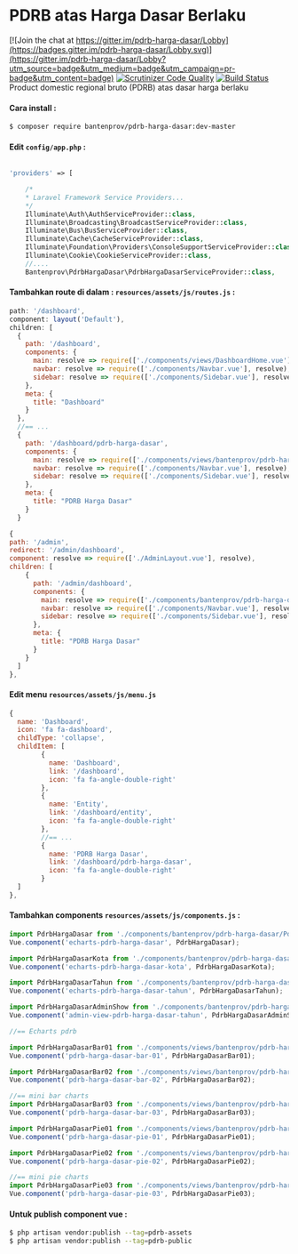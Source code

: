 # PDRB atas Harga Dasar Berlaku

[![Join the chat at https://gitter.im/pdrb-harga-dasar/Lobby](https://badges.gitter.im/pdrb-harga-dasar/Lobby.svg)](https://gitter.im/pdrb-harga-dasar/Lobby?utm_source=badge&utm_medium=badge&utm_campaign=pr-badge&utm_content=badge)
[![Scrutinizer Code Quality](https://scrutinizer-ci.com/g/bantenprov/pdrb-harga-dasar/badges/quality-score.png?b=1.0)](https://scrutinizer-ci.com/g/bantenprov/pdrb-harga-dasar/?branch=1.0)
[![Build Status](https://scrutinizer-ci.com/g/bantenprov/pdrb-harga-dasar/badges/build.png?b=1.0)](https://scrutinizer-ci.com/g/bantenprov/pdrb-harga-dasar/build-status/1.0)
Product domestic regional bruto (PDRB) atas dasar harga berlaku

#### Cara install :

```bash
$ composer require bantenprov/pdrb-harga-dasar:dev-master
```

#### Edit `config/app.php` :
```php

'providers' => [

    /*
    * Laravel Framework Service Providers...
    */
    Illuminate\Auth\AuthServiceProvider::class,
    Illuminate\Broadcasting\BroadcastServiceProvider::class,
    Illuminate\Bus\BusServiceProvider::class,
    Illuminate\Cache\CacheServiceProvider::class,
    Illuminate\Foundation\Providers\ConsoleSupportServiceProvider::class,
    Illuminate\Cookie\CookieServiceProvider::class,
    //....
    Bantenprov\PdrbHargaDasar\PdrbHargaDasarServiceProvider::class,

```

#### Tambahkan route di dalam : `resources/assets/js/routes.js` :

```javascript
path: '/dashboard',
component: layout('Default'),
children: [
  {
    path: '/dashboard',
    components: {
      main: resolve => require(['./components/views/DashboardHome.vue'], resolve),
      navbar: resolve => require(['./components/Navbar.vue'], resolve),
      sidebar: resolve => require(['./components/Sidebar.vue'], resolve)
    },
    meta: {
      title: "Dashboard"
    }
  },
  //== ...
  {
    path: '/dashboard/pdrb-harga-dasar',
    components: {
      main: resolve => require(['./components/views/bantenprov/pdrb-harga-dasar/DashboardPdrbHargaDasar.vue'], resolve),
      navbar: resolve => require(['./components/Navbar.vue'], resolve),
      sidebar: resolve => require(['./components/Sidebar.vue'], resolve)
    },
    meta: {
      title: "PDRB Harga Dasar"
    }
  }
```

```javascript
{
path: '/admin',
redirect: '/admin/dashboard',
component: resolve => require(['./AdminLayout.vue'], resolve),
children: [
    {
      path: '/admin/dashboard',
      components: {
        main: resolve => require(['./components/bantenprov/pdrb-harga-dasar/PdrbHargaDasarAdmin.show.vue'], resolve),
        navbar: resolve => require(['./components/Navbar.vue'], resolve),
        sidebar: resolve => require(['./components/Sidebar.vue'], resolve)
      },
      meta: {
        title: "PDRB Harga Dasar"
      }
    }
  ]
},

```

#### Edit menu `resources/assets/js/menu.js`

```javascript
{
  name: 'Dashboard',
  icon: 'fa fa-dashboard',
  childType: 'collapse',
  childItem: [
        {
          name: 'Dashboard',
          link: '/dashboard',
          icon: 'fa fa-angle-double-right'
        },
        {
          name: 'Entity',
          link: '/dashboard/entity',
          icon: 'fa fa-angle-double-right'
        },
        //== ...
        {
          name: 'PDRB Harga Dasar',
          link: '/dashboard/pdrb-harga-dasar',
          icon: 'fa fa-angle-double-right'
        }
  ]
},
```


#### Tambahkan components `resources/assets/js/components.js` :

```javascript
import PdrbHargaDasar from './components/bantenprov/pdrb-harga-dasar/PdrbHargaDasar.chart.vue';
Vue.component('echarts-pdrb-harga-dasar', PdrbHargaDasar);

import PdrbHargaDasarKota from './components/bantenprov/pdrb-harga-dasar/PdrbHargaDasarKota.chart.vue';
Vue.component('echarts-pdrb-harga-dasar-kota', PdrbHargaDasarKota);

import PdrbHargaDasarTahun from './components/bantenprov/pdrb-harga-dasar/PdrbHargaDasarTahun.chart.vue';
Vue.component('echarts-pdrb-harga-dasar-tahun', PdrbHargaDasarTahun);

import PdrbHargaDasarAdminShow from './components/bantenprov/pdrb-harga-dasar/PdrbHargaDasarAdmin.show.vue';
Vue.component('admin-view-pdrb-harga-dasar-tahun', PdrbHargaDasarAdminShow);

//== Echarts pdrb

import PdrbHargaDasarBar01 from './components/views/bantenprov/pdrb-harga-dasar/PdrbHargaDasarBar01.vue';
Vue.component('pdrb-harga-dasar-bar-01', PdrbHargaDasarBar01);

import PdrbHargaDasarBar02 from './components/views/bantenprov/pdrb-harga-dasar/PdrbHargaDasarBar02.vue';
Vue.component('pdrb-harga-dasar-bar-02', PdrbHargaDasarBar02);

//== mini bar charts
import PdrbHargaDasarBar03 from './components/views/bantenprov/pdrb-harga-dasar/PdrbHargaDasarBar03.vue';
Vue.component('pdrb-harga-dasar-bar-03', PdrbHargaDasarBar03);

import PdrbHargaDasarPie01 from './components/views/bantenprov/pdrb-harga-dasar/PdrbHargaDasarPie01.vue';
Vue.component('pdrb-harga-dasar-pie-01', PdrbHargaDasarPie01);

import PdrbHargaDasarPie02 from './components/views/bantenprov/pdrb-harga-dasar/PdrbHargaDasarPie02.vue';
Vue.component('pdrb-harga-dasar-pie-02', PdrbHargaDasarPie02);

//== mini pie charts
import PdrbHargaDasarPie03 from './components/views/bantenprov/pdrb-harga-dasar/PdrbHargaDasarPie03.vue';
Vue.component('pdrb-harga-dasar-pie-03', PdrbHargaDasarPie03);


```

#### Untuk publish component vue :

```bash
$ php artisan vendor:publish --tag=pdrb-assets
$ php artisan vendor:publish --tag=pdrb-public
```



